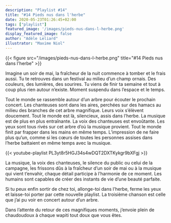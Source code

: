 ```yaml
---
description: "Playlist #14"
title: "#14 Pieds nus dans l'herbe"
date: 2020-05-23T01:26:45+02:00
tags: ["playlist"]
featured_image: '/images/pieds-nus-dans-l-herbe.png'
display_featured_image: false
author: "Adèle Leliard" 
illustrator: "Maxime Niol"
---
```


{{< figure src="/images/pieds-nus-dans-l-herbe.png" title="#14 Pieds nus dans l'herbe" >}}

Imagine un soir de mai, la fraîcheur de la nuit commence à tomber et le frais aussi. Tu te retrouves dans un festival au milieu d’un champ ornais. Des couleurs, des lumières, des sourires. Tu viens de finir ta semaine et tout à coup plus rien autour n’existe. Moment suspendu dans l’espace et le temps.

Tout le monde se rassemble autour d’un arbre pour écouter le prochain concert. 
Les chanteuses sont dans les aires, perchées sur des hamacs au milieu des branches de cet arbre magnifique.
Leurs voix s’élèvent doucement.
Tout le monde est là, silencieux, assis dans l’herbe.
La musique est de plus en plus entraînante.
La voix des chanteuses est envoûtante.
Les yeux sont tous rivés sur cet arbre d’où la musique provient.
Tout le monde finit par frapper dans les mains en même temps. L’impression de ne faire plus qu’un, comme si les cœurs de toutes les personnes assises dans l’herbe battaient en même temps avec la musique.

{{< youtube-playlist PL3yt8r5HGJ34s4wDQT2DXTKykgr9bXFgj >}}

La musique, la voix des chanteuses, le silence du public ou celui de la campagne, les frissons dûs à la fraîcheur d’un soir de mai ou à la musique qui vient t’envahir, chaque détail participe à l’harmonie de ce moment.
Les humains sont capables de créer des instants de vie d’une beauté parfaite.

Si tu peux enfin sortir de chez toi, allonge-toi dans l’herbe, ferme les yeux et laisse-toi porter par cette nouvelle playlist. La troisième chanson est celle que j’ai pu voir en concert autour d’un arbre.

Dans l’attente du retour de ces magnifiques moments, j’envoie plein de chaudoudoux à chaque wapiti tout doux que vous êtes.